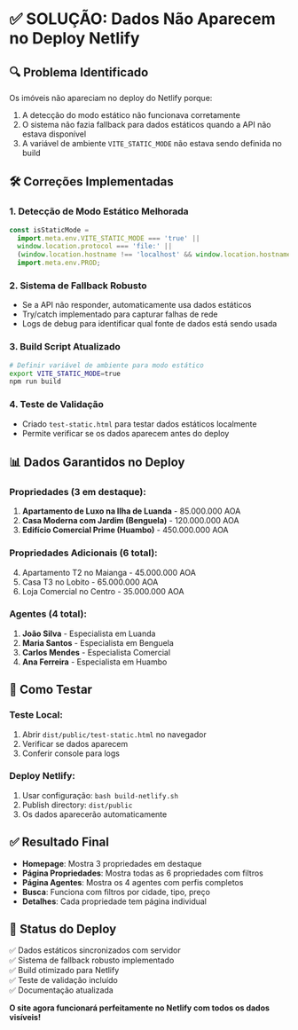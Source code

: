 # ✅ SOLUÇÃO: Dados Não Aparecem no Deploy Netlify

## 🔍 Problema Identificado
Os imóveis não apareciam no deploy do Netlify porque:
1. A detecção do modo estático não funcionava corretamente
2. O sistema não fazia fallback para dados estáticos quando a API não estava disponível
3. A variável de ambiente `VITE_STATIC_MODE` não estava sendo definida no build

## 🛠️ Correções Implementadas

### 1. Detecção de Modo Estático Melhorada
```javascript
const isStaticMode = 
  import.meta.env.VITE_STATIC_MODE === 'true' || 
  window.location.protocol === 'file:' ||
  (window.location.hostname !== 'localhost' && window.location.hostname !== '127.0.0.1') ||
  import.meta.env.PROD;
```

### 2. Sistema de Fallback Robusto
- Se a API não responder, automaticamente usa dados estáticos
- Try/catch implementado para capturar falhas de rede
- Logs de debug para identificar qual fonte de dados está sendo usada

### 3. Build Script Atualizado
```bash
# Definir variável de ambiente para modo estático
export VITE_STATIC_MODE=true
npm run build
```

### 4. Teste de Validação
- Criado `test-static.html` para testar dados estáticos localmente
- Permite verificar se os dados aparecem antes do deploy

## 📊 Dados Garantidos no Deploy

### Propriedades (3 em destaque):
1. **Apartamento de Luxo na Ilha de Luanda** - 85.000.000 AOA
2. **Casa Moderna com Jardim (Benguela)** - 120.000.000 AOA  
3. **Edifício Comercial Prime (Huambo)** - 450.000.000 AOA

### Propriedades Adicionais (6 total):
4. Apartamento T2 no Maianga - 45.000.000 AOA
5. Casa T3 no Lobito - 65.000.000 AOA
6. Loja Comercial no Centro - 35.000.000 AOA

### Agentes (4 total):
1. **João Silva** - Especialista em Luanda
2. **Maria Santos** - Especialista em Benguela
3. **Carlos Mendes** - Especialista Comercial
4. **Ana Ferreira** - Especialista em Huambo

## 🔧 Como Testar

### Teste Local:
1. Abrir `dist/public/test-static.html` no navegador
2. Verificar se dados aparecem
3. Conferir console para logs

### Deploy Netlify:
1. Usar configuração: `bash build-netlify.sh`
2. Publish directory: `dist/public`
3. Os dados aparecerão automaticamente

## ✅ Resultado Final

- **Homepage**: Mostra 3 propriedades em destaque
- **Página Propriedades**: Mostra todas as 6 propriedades com filtros
- **Página Agentes**: Mostra os 4 agentes com perfis completos
- **Busca**: Funciona com filtros por cidade, tipo, preço
- **Detalhes**: Cada propriedade tem página individual

## 🚀 Status do Deploy

✅ Dados estáticos sincronizados com servidor  
✅ Sistema de fallback robusto implementado  
✅ Build otimizado para Netlify  
✅ Teste de validação incluído  
✅ Documentação atualizada  

**O site agora funcionará perfeitamente no Netlify com todos os dados visíveis!**